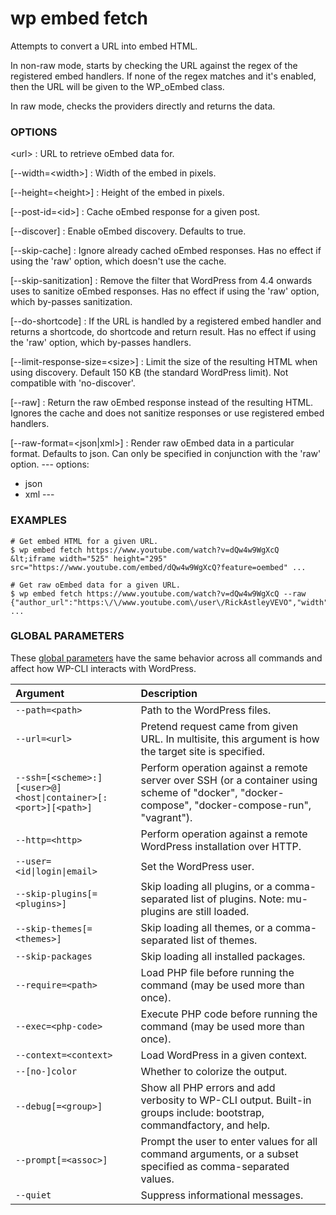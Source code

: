 # wp embed fetch

Attempts to convert a URL into embed HTML.

In non-raw mode, starts by checking the URL against the regex of the registered embed handlers. If none of the regex matches and it's enabled, then the URL will be given to the WP_oEmbed class.

In raw mode, checks the providers directly and returns the data.

### OPTIONS

&lt;url&gt;
: URL to retrieve oEmbed data for.

[\--width=&lt;width&gt;]
: Width of the embed in pixels.

[\--height=&lt;height&gt;]
: Height of the embed in pixels.

[\--post-id=&lt;id&gt;]
: Cache oEmbed response for a given post.

[\--discover]
: Enable oEmbed discovery. Defaults to true.

[\--skip-cache]
: Ignore already cached oEmbed responses. Has no effect if using the 'raw' option, which doesn't use the cache.

[\--skip-sanitization]
: Remove the filter that WordPress from 4.4 onwards uses to sanitize oEmbed responses. Has no effect if using the 'raw' option, which by-passes sanitization.

[\--do-shortcode]
: If the URL is handled by a registered embed handler and returns a shortcode, do shortcode and return result. Has no effect if using the 'raw' option, which by-passes handlers.

[\--limit-response-size=&lt;size&gt;]
: Limit the size of the resulting HTML when using discovery. Default 150 KB (the standard WordPress limit). Not compatible with 'no-discover'.

[\--raw]
: Return the raw oEmbed response instead of the resulting HTML. Ignores the cache and does not sanitize responses or use registered embed handlers.

[\--raw-format=&lt;json|xml&gt;]
: Render raw oEmbed data in a particular format. Defaults to json. Can only be specified in conjunction with the 'raw' option.
\---
options:
  - json
  - xml
\---

### EXAMPLES

    # Get embed HTML for a given URL.
    $ wp embed fetch https://www.youtube.com/watch?v=dQw4w9WgXcQ
    &lt;iframe width="525" height="295" src="https://www.youtube.com/embed/dQw4w9WgXcQ?feature=oembed" ...

    # Get raw oEmbed data for a given URL.
    $ wp embed fetch https://www.youtube.com/watch?v=dQw4w9WgXcQ --raw
    {"author_url":"https:\/\/www.youtube.com\/user\/RickAstleyVEVO","width":525,"version":"1.0", ...

### GLOBAL PARAMETERS

These [global parameters](https://make.wordpress.org/cli/handbook/config/) have the same behavior across all commands and affect how WP-CLI interacts with WordPress.

| **Argument**    | **Description**              |
|:----------------|:-----------------------------|
| `--path=<path>` | Path to the WordPress files. |
| `--url=<url>` | Pretend request came from given URL. In multisite, this argument is how the target site is specified. |
| `--ssh=[<scheme>:][<user>@]<host\|container>[:<port>][<path>]` | Perform operation against a remote server over SSH (or a container using scheme of "docker", "docker-compose", "docker-compose-run", "vagrant"). |
| `--http=<http>` | Perform operation against a remote WordPress installation over HTTP. |
| `--user=<id\|login\|email>` | Set the WordPress user. |
| `--skip-plugins[=<plugins>]` | Skip loading all plugins, or a comma-separated list of plugins. Note: mu-plugins are still loaded. |
| `--skip-themes[=<themes>]` | Skip loading all themes, or a comma-separated list of themes. |
| `--skip-packages` | Skip loading all installed packages. |
| `--require=<path>` | Load PHP file before running the command (may be used more than once). |
| `--exec=<php-code>` | Execute PHP code before running the command (may be used more than once). |
| `--context=<context>` | Load WordPress in a given context. |
| `--[no-]color` | Whether to colorize the output. |
| `--debug[=<group>]` | Show all PHP errors and add verbosity to WP-CLI output. Built-in groups include: bootstrap, commandfactory, and help. |
| `--prompt[=<assoc>]` | Prompt the user to enter values for all command arguments, or a subset specified as comma-separated values. |
| `--quiet` | Suppress informational messages. |
